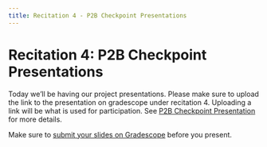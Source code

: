 ```yaml
---
title: Recitation 4 - P2B Checkpoint Presentations
---
```


# Recitation 4: P2B Checkpoint Presentations

Today we’ll be having our project presentations. Please make sure to upload the link to the presentation on gradescope under recitation 4. Uploading a link will be what is used for participation.
See [P2B Checkpoint Presentation](https://cmu-313.github.io/projects/P2/2_firstsprint/#checkpoint-presentation-45-pts) for more details.

Make sure to [submit your slides on Gradescope](https://www.gradescope.com/courses/835182/assignments/5004388/) before you present.


